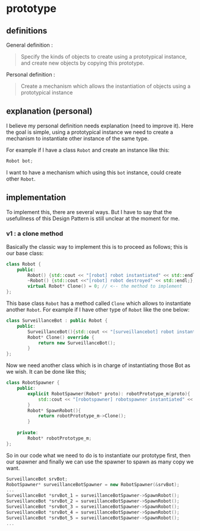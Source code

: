 # prototype

## definitions

General definition : 

> Specify the kinds of objects to create using a prototypical instance, 
> and create new objects by copying this prototype.

Personal definition :  

> Create a mechanism which allows the instantiation of objects using a prototypical instance

## explanation (personal)

I believe my personal definition needs explanation (need to improve it).
Here the goal is simple, using a prototypical instance we need to create a mechanism
to instantiate other instance of the same type.

For example if I have a class ```Robot``` and create an instance like this:
```c++
Robot bot;
```

I want to have a mechanism which using this ```bot``` instance, could create other ```Robot```.

## implementation

To implement this, there are several ways. But I have to say that the usefullness of this
Design Pattern is still unclear at the moment for me.

### v1 : a clone method

Basically the classic way to implement this is to proceed as follows; this is our base class:
```c++
class Robot {
    public:
        Robot() {std::cout << "[robot] robot instantiated" << std::endl;};
        ~Robot() {std::cout <<"[robot] robot destroyed" << std::endl;};
        virtual Robot* Clone() = 0; // <-- the method to implement
};
```

This base class ```Robot``` has a method called ```Clone``` which allows to instantiate another ```Robot```.
For example if I have other type of ```Robot``` like the one below:

```c++
class SurveillanceBot : public Robot {
    public:
        SurveillanceBot(){std::cout << "[surveillancebot] robot instantiated" << std::endl;}
        Robot* Clone() override {
            return new SurveillanceBot();
        }
};
```

Now we need another class which is in charge of instantiating those Bot as we wish. It can be done like this;
```c++
class RobotSpawner {
    public:
        explicit RobotSpawner(Robot* proto): robotPrototype_m(proto){
            std::cout << "[robotspawner] robotspawner instantiated" << std::endl;
        }
        Robot* SpawnRobot(){
            return robotPrototype_m->Clone();
        }
    
    private:
        Robot* robotPrototype_m;
};
```

So in our code what we need to do is to instantiate our prototype first, then our spawner
and finally we can use the spawner to spawn as many copy we want.

```c++
SurveillanceBot srvBot;
RobotSpawner* surveillanceBotSpawner = new RobotSpawner(&srvBot);
...
SurveillanceBot *srvBot_1 = surveillanceBotSpawner->SpawnRobot();
SurveillanceBot *srvBot_2 = surveillanceBotSpawner->SpawnRobot();
SurveillanceBot *srvBot_3 = surveillanceBotSpawner->SpawnRobot();
SurveillanceBot *srvBot_4 = surveillanceBotSpawner->SpawnRobot();
SurveillanceBot *srvBot_5 = surveillanceBotSpawner->SpawnRobot();
...
```

